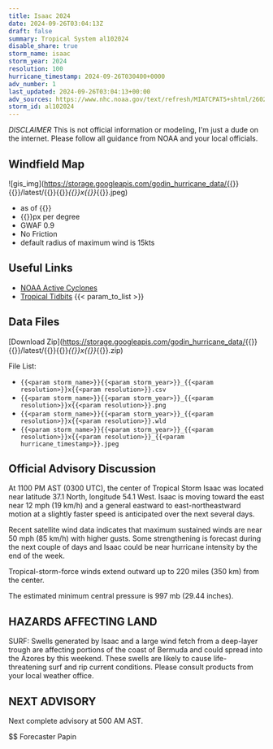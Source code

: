 ```yaml
---
title: Isaac 2024
date: 2024-09-26T03:04:13Z
draft: false
summary: Tropical System al102024
disable_share: true
storm_name: isaac
storm_year: 2024
resolution: 100
hurricane_timestamp: 2024-09-26T030400+0000
adv_number: 1
last_updated: 2024-09-26T03:04:13+00:00
adv_sources: https://www.nhc.noaa.gov/text/refresh/MIATCPAT5+shtml/260257.shtml
storm_id: al102024
---
```

*DISCLAIMER* This is not official information or modeling, I'm just a dude on the internet.  Please follow all guidance from NOAA and your local officials.

## Windfield Map
![gis_img](https://storage.googleapis.com/godin_hurricane_data/{{<param storm_name>}}{{<param storm_year>}}/latest/{{<param storm_name>}}{{<param storm_year>}}_{{<param resolution>}}x{{<param resolution>}}_{{<param hurricane_timestamp>}}.jpeg)

- as of {{<param last_updated>}}
- {{<param resolution>}}px per degree
- GWAF 0.9
- No Friction
- default radius of maximum wind is 15kts

## Useful Links
- [NOAA Active Cyclones](https://www.nhc.noaa.gov/)
- [Tropical Tidbits](https://www.tropicaltidbits.com/storminfo/)
{{< param_to_list >}}

## Data Files
[Download Zip](https://storage.googleapis.com/godin_hurricane_data/{{<param storm_name>}}{{<param storm_year>}}/latest/{{<param storm_name>}}{{<param storm_year>}}_{{<param resolution>}}x{{<param resolution>}}_{{<param hurricane_timestamp>}}.zip)

File List:
- `{{<param storm_name>}}{{<param storm_year>}}_{{<param resolution>}}x{{<param resolution>}}.csv`
- `{{<param storm_name>}}{{<param storm_year>}}_{{<param resolution>}}x{{<param resolution>}}.png`
- `{{<param storm_name>}}{{<param storm_year>}}_{{<param resolution>}}x{{<param resolution>}}.wld`
- `{{<param storm_name>}}{{<param storm_year>}}_{{<param resolution>}}x{{<param resolution>}}_{{<param hurricane_timestamp>}}.jpeg`


## Official Advisory Discussion
At 1100 PM AST (0300 UTC), the center of Tropical Storm Isaac was 
located near latitude 37.1 North, longitude 54.1 West. Isaac is 
moving toward the east near 12 mph (19 km/h) and a general eastward 
to east-northeastward motion at a slightly faster speed is 
anticipated over the next several days.
 
Recent satellite wind data indicates that maximum sustained winds 
are near 50 mph (85 km/h) with higher gusts. Some strengthening is 
forecast during the next couple of days and Isaac could be near 
hurricane intensity by the end of the week.
 
Tropical-storm-force winds extend outward up to 220 miles (350 km)
from the center.
 
The estimated minimum central pressure is 997 mb (29.44 inches).
 
 
HAZARDS AFFECTING LAND
----------------------
SURF:  Swells generated by Isaac and a large wind fetch from a
deep-layer trough are affecting portions of the coast of Bermuda and
could spread into the Azores by this weekend.  These swells are
likely to cause life-threatening surf and rip current conditions.
Please consult products from your local weather office.
 
 
NEXT ADVISORY
-------------
Next complete advisory at 500 AM AST.
 
$$
Forecaster Papin
